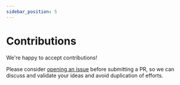 ```yaml
---
sidebar_position: 5
---
```


# Contributions

We're happy to accept contributions!

Please consider [opening an issue](https://github.com/apimda/apimda/issues) before submitting a PR, so we can discuss and validate your ideas and avoid duplication of efforts.
